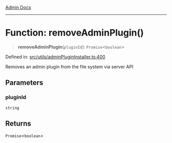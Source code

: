 [Admin Docs](/)

***

# Function: removeAdminPlugin()

> **removeAdminPlugin**(`pluginId`): `Promise`\<`boolean`\>

Defined in: [src/utils/adminPluginInstaller.ts:400](https://github.com/PalisadoesFoundation/talawa-admin/blob/main/src/utils/adminPluginInstaller.ts#L400)

Removes an admin plugin from the file system via server API

## Parameters

### pluginId

`string`

## Returns

`Promise`\<`boolean`\>
